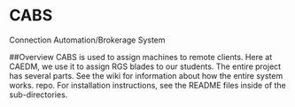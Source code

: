 # CABS
Connection Automation/Brokerage System

##Overview
CABS is used to assign machines to remote clients. Here at CAEDM, we use it to
assign RGS blades to our students. The entire project has several parts. See
the wiki for information about how the entire system works. repo. For
installation instructions, see the README files inside of the sub-directories.
